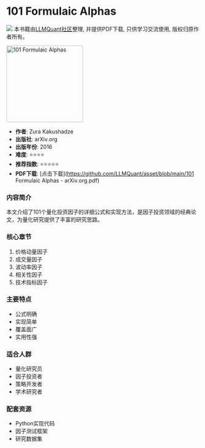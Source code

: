# 101 Formulaic Alphas

![](https://fastly.jsdelivr.net/gh/bucketio/img3@main/2024/09/04/1725464231869-e0b2f727-2a0f-4270-bf6c-31ddc350426a.gif)
本书籍由[LLMQuant社区](https://llmquant.com/)整理, 并提供PDF下载, 只供学习交流使用, 版权归原作者所有。

<img src="cover.jpg" alt="101 Formulaic Alphas" width="200"/>

- **作者**: Zura Kakushadze
- **出版社**: arXiv.org
- **出版年份**: 2016
- **难度**: ⭐⭐⭐⭐
- **推荐指数**: ⭐⭐⭐⭐⭐
- **PDF下载**: [点击下载](https://github.com/LLMQuant/asset/blob/main/101 Formulaic Alphas - arXiv.org.pdf)

### 内容简介
本文介绍了101个量化投资因子的详细公式和实现方法，是因子投资领域的经典论文，为量化研究提供了丰富的研究思路。

### 核心章节
1. 价格动量因子
2. 成交量因子
3. 波动率因子
4. 相关性因子
5. 技术指标因子

### 主要特点
- 公式明确
- 实现简单
- 覆盖面广
- 实用性强

### 适合人群
- 量化研究员
- 因子投资者
- 策略开发者
- 学术研究者

### 配套资源
- Python实现代码
- 因子测试框架
- 研究数据集
